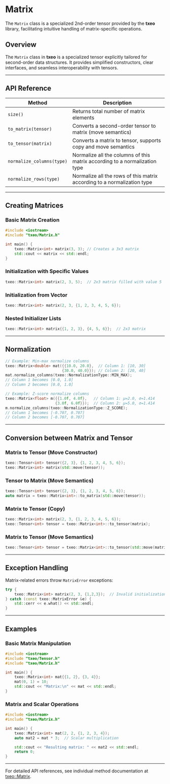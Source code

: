 # Matrix

The `Matrix` class is a specialized 2nd-order tensor provided by the **txeo** library, facilitating intuitive handling of matrix-specific operations.

## Overview

The `Matrix` class in **txeo** is a specialized tensor explicitly tailored for second-order data structures. It provides simplified constructors, clear interfaces, and seamless interoperability with tensors.

---

## API Reference

| Method                   | Description                                                |
|---------------------------|-------------------------------------------------------------|
| `size()`                  | Returns total number of matrix elements                      |
| `to_matrix(tensor)`   | Converts a second-order tensor to matrix (move semantics)  |
| `to_tensor(matrix)`  | Converts a matrix to tensor, supports copy and move semantics |
| `normalize_columns(type)` | Normalize all the columns of this matrix according to a normalization type |
| `normalize_rows(type)` | Normalize all the rows of this matrix according to a normalization type |

---

## Creating Matrices

### Basic Matrix Creation

```cpp
#include <iostream>
#include "txeo/Matrix.h"

int main() {
    txeo::Matrix<int> matrix(3, 3); // Creates a 3x3 matrix
    std::cout << matrix << std::endl;
}
```

### Initialization with Specific Values

```cpp
txeo::Matrix<int> matrix(2, 3, 5);  // 2x3 matrix filled with value 5
```

### Initialization from Vector

```cpp
txeo::Matrix<int> matrix(2, 3, {1, 2, 3, 4, 5, 6});
```

### Nested Initializer Lists

```cpp
txeo::Matrix<int> matrix{{1, 2, 3}, {4, 5, 6}};  // 2x3 matrix
```

---

## Normalization

```cpp
// Example: Min-max normalize columns
txeo::Matrix<double> mat({{10.0, 20.0},  // Column 1: [10, 30]
                         {30.0, 40.0}}); // Column 2: [20, 40]
mat.normalize_columns(txeo::NormalizationType::MIN_MAX);
// Column 1 becomes [0.0, 1.0]
// Column 2 becomes [0.0, 1.0]

// Example: Z-score normalize columns
txeo::Matrix<float> m({{1.0f, 4.0f},   // Column 1: μ=2.0, σ=1.414
                      {3.0f, 6.0f}});  // Column 2: μ=5.0, σ=1.414
m.normalize_columns(txeo::NormalizationType::Z_SCORE);
// Column 1 becomes [-0.707, 0.707]
// Column 2 becomes [-0.707, 0.707]
````

---

## Conversion between Matrix and Tensor

### Matrix to Tensor (Move Constructor)

```cpp
txeo::Tensor<int> tensor({2, 3}, {1, 2, 3, 4, 5, 6});
txeo::Matrix<int> matrix(std::move(tensor));
```

### Tensor to Matrix (Move Semantics)

```cpp
txeo::Tensor<int> tensor({2, 3}, {1, 2, 3, 4, 5, 6});
auto matrix = txeo::Matrix<int>::to_matrix(std::move(tensor));
```

### Matrix to Tensor (Copy)

```cpp
txeo::Matrix<int> matrix(2, 3, {1, 2, 3, 4, 5, 6});
txeo::Tensor<int> tensor = txeo::Matrix<int>::to_tensor(matrix);
```

### Matrix to Tensor (Move Semantics)

```cpp
txeo::Tensor<int> tensor = txeo::Matrix<int>::to_tensor(std::move(matrix));
```

---

## Exception Handling

Matrix-related errors throw `MatrixError` exceptions:

```cpp
try {
    txeo::Matrix<int> matrix(2, 3, {1,2,3});  // Invalid initialization
} catch (const txeo::MatrixError &e) {
    std::cerr << e.what() << std::endl;
}
```

---

## Examples

### Basic Matrix Manipulation

```cpp
#include <iostream>
#include "txeo/Tensor.h"
#include "txeo/Matrix.h"

int main() {
    txeo::Matrix<int> mat{{1, 2}, {3, 4}};
    mat(0, 1) = 10;
    std::cout << "Matrix:\n" << mat << std::endl;
}
```

### Matrix and Scalar Operations

```cpp
#include <iostream>
#include "txeo/Matrix.h"

int main() {
    txeo::Matrix<int> mat(2, 2, {1, 2, 3, 4});
    auto mat2 = mat * 3;  // Scalar multiplication

    std::cout << "Resulting matrix: " << mat2 << std::endl;
    return 0;
}
```

---

For detailed API references, see individual method documentation at [txeo::Matrix](https://txeo-doc.netlify.app/classtxeo_1_1_matrix.html).

